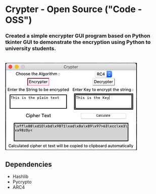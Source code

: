 # Crypter - Open Source ("Code - OSS")
### Created a simple encrypter GUI program based on Python tkinter GUI to demonstrate the encryption using Python to university students.<br><br>
<img src="https://github.com/VrushankPatel/Crypter/blob/master/GUI/Crypter.png"/><br>

## Dependencies<br>
* Hashlib
* Pycrypto
* ARC4

